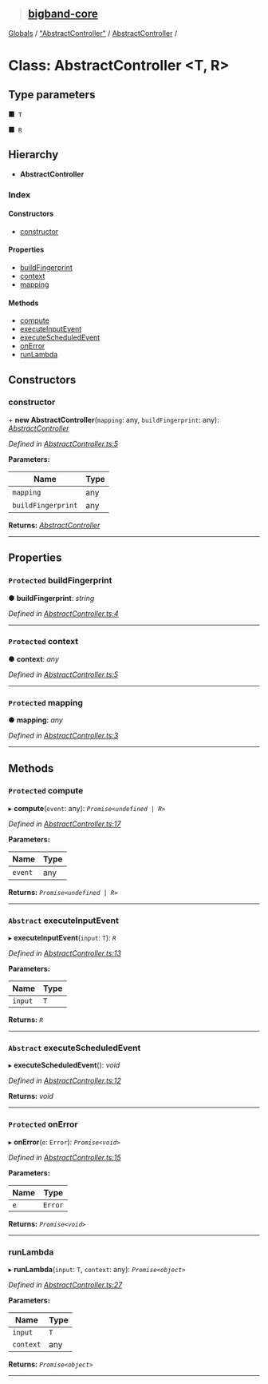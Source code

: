 > ## [bigband-core](../README.md)

[Globals](../globals.md) / ["AbstractController"](../modules/_abstractcontroller_.md) / [AbstractController](_abstractcontroller_.abstractcontroller.md) /

# Class: AbstractController <**T, R**>

## Type parameters

■` T`

■` R`

## Hierarchy

* **AbstractController**

### Index

#### Constructors

* [constructor](_abstractcontroller_.abstractcontroller.md#constructor)

#### Properties

* [buildFingerprint](_abstractcontroller_.abstractcontroller.md#protected-buildfingerprint)
* [context](_abstractcontroller_.abstractcontroller.md#protected-context)
* [mapping](_abstractcontroller_.abstractcontroller.md#protected-mapping)

#### Methods

* [compute](_abstractcontroller_.abstractcontroller.md#protected-compute)
* [executeInputEvent](_abstractcontroller_.abstractcontroller.md#abstract-executeinputevent)
* [executeScheduledEvent](_abstractcontroller_.abstractcontroller.md#abstract-executescheduledevent)
* [onError](_abstractcontroller_.abstractcontroller.md#protected-onerror)
* [runLambda](_abstractcontroller_.abstractcontroller.md#runlambda)

## Constructors

###  constructor

\+ **new AbstractController**(`mapping`: any, `buildFingerprint`: any): *[AbstractController](_abstractcontroller_.abstractcontroller.md)*

*Defined in [AbstractController.ts:5](https://github.com/imaman/bigband/blob/1dee7b5/packages/core/src/AbstractController.ts#L5)*

**Parameters:**

Name | Type |
------ | ------ |
`mapping` | any |
`buildFingerprint` | any |

**Returns:** *[AbstractController](_abstractcontroller_.abstractcontroller.md)*

___

## Properties

### `Protected` buildFingerprint

● **buildFingerprint**: *string*

*Defined in [AbstractController.ts:4](https://github.com/imaman/bigband/blob/1dee7b5/packages/core/src/AbstractController.ts#L4)*

___

### `Protected` context

● **context**: *any*

*Defined in [AbstractController.ts:5](https://github.com/imaman/bigband/blob/1dee7b5/packages/core/src/AbstractController.ts#L5)*

___

### `Protected` mapping

● **mapping**: *any*

*Defined in [AbstractController.ts:3](https://github.com/imaman/bigband/blob/1dee7b5/packages/core/src/AbstractController.ts#L3)*

___

## Methods

### `Protected` compute

▸ **compute**(`event`: any): *`Promise<undefined | R>`*

*Defined in [AbstractController.ts:17](https://github.com/imaman/bigband/blob/1dee7b5/packages/core/src/AbstractController.ts#L17)*

**Parameters:**

Name | Type |
------ | ------ |
`event` | any |

**Returns:** *`Promise<undefined | R>`*

___

### `Abstract` executeInputEvent

▸ **executeInputEvent**(`input`: `T`): *`R`*

*Defined in [AbstractController.ts:13](https://github.com/imaman/bigband/blob/1dee7b5/packages/core/src/AbstractController.ts#L13)*

**Parameters:**

Name | Type |
------ | ------ |
`input` | `T` |

**Returns:** *`R`*

___

### `Abstract` executeScheduledEvent

▸ **executeScheduledEvent**(): *void*

*Defined in [AbstractController.ts:12](https://github.com/imaman/bigband/blob/1dee7b5/packages/core/src/AbstractController.ts#L12)*

**Returns:** *void*

___

### `Protected` onError

▸ **onError**(`e`: `Error`): *`Promise<void>`*

*Defined in [AbstractController.ts:15](https://github.com/imaman/bigband/blob/1dee7b5/packages/core/src/AbstractController.ts#L15)*

**Parameters:**

Name | Type |
------ | ------ |
`e` | `Error` |

**Returns:** *`Promise<void>`*

___

###  runLambda

▸ **runLambda**(`input`: `T`, `context`: any): *`Promise<object>`*

*Defined in [AbstractController.ts:27](https://github.com/imaman/bigband/blob/1dee7b5/packages/core/src/AbstractController.ts#L27)*

**Parameters:**

Name | Type |
------ | ------ |
`input` | `T` |
`context` | any |

**Returns:** *`Promise<object>`*

___